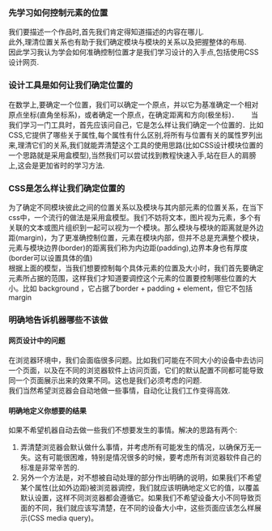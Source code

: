 ### 先学习如何控制元素的位置
我们要描述一个作品时,首先我们肯定得知道描述的内容在哪儿.  
此外,理清位置关系也有助于我们确定模块与模块的关系以及把握整体的布局.  
因此学习我认为学会如何准确控制位置才是我们学习设计的入手点,包括使用CSS设计网页.    

### 设计工具是如何让我们确定位置的
在数学上,要确定一个位置，我们可以确定一个原点，并以它为基准确定一个相对原点坐标(直角坐标系)，或者确定一个原点，在确定距离和方向(极坐标)．　　
当我们学习一门工具时，首先应该问自己，它是怎么样让我们确定一个位置的．比如CSS,它提供了哪些关于属性,每个属性有什么区别,将所有与位置有关的属性罗列出来,理清它们的关系,我们就能弄清楚这个工具的使用思路(比如CSS设计模块位置的一个思路就是采用盒模型),当然我们可以尝试找到教程快速入手,站在巨人的肩膀上,这会是更加省时的学习方法.  

### CSS是怎么样让我们确定位置的
为了确定不同模块彼此之间的位置关系以及模块与其内部元素的位置关系，在当下css中，一个流行的做法是采用盒模型。我们不妨将文本，图片视为元素，多个有关联的文本或图片组织到一起可以视为一个模块。那么模块与模块的距离就是外边距(margin)，为了更准确控制位置，元素在模块内部，但并不总是充满整个模块，元素与模块边界(border)的距离我们称为内边距(padding),边界本身也有厚度(border可以设置具体的值)  
根据上面的模型，当我们想要控制每个具体元素的位置及大小时，我们首先要确定元素所占据的范围，这样我们才知道要调控这个元素的位置要控制哪些位置的大小。比如 background ，它占据了border + padding + element，但它不包括margin  
### 明确地告诉机器哪些不该做
#### 网页设计中的问题
在浏览器环境中，我们会面临很多问题。比如我们可能在不同大小的设备中去访问一个页面，以及在不同的浏览器软件上访问页面，它们的默认配置不同都可能导致同一个页面展示出来的效果不同。这也是我们必须考虑的问题.  
我们当然希望浏览器会自动地做一些事情，自动化让我们工作变得高效.  
#### 明确地定义你想要的结果
如果不希望机器自动去做一些我们不想要发生的事情。解决的思路有两个:  
1. 弄清楚浏览器会默认做什么事情，并考虑所有可能发生的情况，以确保万无一失。这有可能很困难，特别是情况很多的时候，要考虑所有浏览器软件自己的标准是非常辛苦的.  
2.   另外一个方法是，对不想被自动处理的部分作出明确的说明，如果我们不希望某个属性(比如外边距)被浏览器调控，我们就应该明确地定义它的值，以覆盖默认设置，这样不同浏览器都会遵循它。如果我们不希望设备大小不同导致页面的不同，我们就应该写清楚，在不同的设备大小中，这些页面应该怎么样展示(CSS media query)。  

